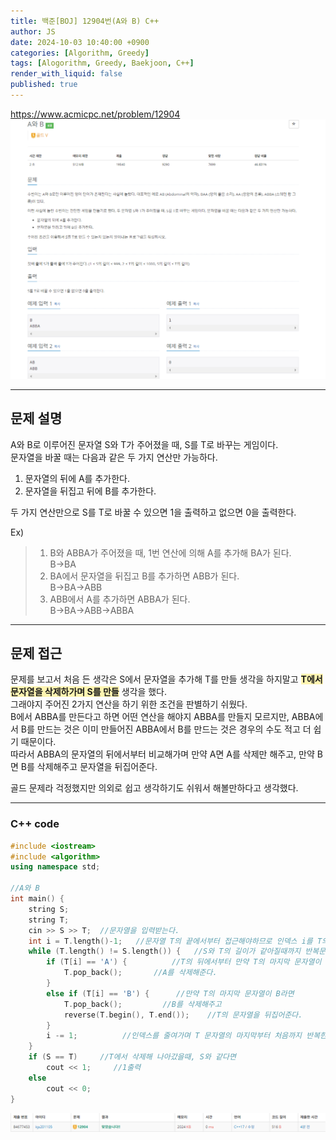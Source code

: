 ```yaml
---
title: 백준[BOJ] 12904번(A와 B) C++
author: JS
date: 2024-10-03 10:40:00 +0900
categories: [Algorithm, Greedy]
tags: [Alogorithm, Greedy, Baekjoon, C++]
render_with_liquid: false
published: true
---
```

<https://www.acmicpc.net/problem/12904>
![image](./assets/img/baekjoon/12904.png)

---------------------

## __문제 설명__
A와 B로 이루어진 문자열 S와 T가 주어졌을 때, S를 T로 바꾸는 게임이다.  
문자열을 바꿀 때는 다음과 같은 두 가지 연산만 가능하다.  
1. 문자열의 뒤에 A를 추가한다.
2. 문자열을 뒤집고 뒤에 B를 추가한다.  

두 가지 연산만으로 S를 T로 바꿀 수 있으면 1을 출력하고 없으면 0을 출력한다.    

Ex)
> 1. B와 ABBA가 주어졌을 때, 1번 연산에 의해 A를 추가해 BA가 된다.  
B->BA
> 2. BA에서 문자열을 뒤집고 B를 추가하면 ABB가 된다.  
B->BA->ABB
> 3. ABB에서 A를 추가하면 ABBA가 된다.  
B->BA->ABB->ABBA  

-------------------

## __문제 접근__
문제를 보고서 처음 든 생각은 S에서 문자열을 추가해 T를 만들 생각을 하지말고 <span style="background-color:#fff5b1">__T에서 문자열을 삭제하가며 S를 만들__</span> 생각을 했다.  
그래야지 주어진 2가지 연산을 하기 위한 조건을 판별하기 쉬웠다.  
B에서 ABBA를 만든다고 하면 어떤 연산을 해야지 ABBA를 만들지 모르지만, ABBA에서 B를 만드는 것은 이미 만들어진 ABBA에서 B를 만드는 것은 경우의 수도 적고 더 쉽기 때문이다.    
따라서 ABBA의 문자열의 뒤에서부터 비교해가며 만약 A면 A를 삭제만 해주고, 만약 B면 B를 삭제해주고 문자열을 뒤집어준다.  

골드 문제라 걱정했지만 의외로 쉽고 생각하기도 쉬워서 해볼만하다고 생각했다.  

--------------
### C++ code

```cpp
#include <iostream>
#include <algorithm>
using namespace std;

//A와 B
int main() {
	string S;
	string T;
	cin >> S >> T;  //문자열을 입력받는다.
	int i = T.length()-1;   //문자열 T의 끝에서부터 접근해야하므로 인덱스 i를 T의 문자열의 길이에서 1을 빼준다.
	while (T.length() != S.length()) {   //S와 T의 길이가 같아질때까지 반복문 돌기
		if (T[i] == 'A') {          //T의 뒤에서부터 만약 T의 마지막 문자열이 A라면
			T.pop_back();       //A를 삭제해준다.
		}
		else if (T[i] == 'B') {      //만약 T의 마지막 문자열이 B라면
			T.pop_back();         //B를 삭제해주고
			reverse(T.begin(), T.end());    //T의 문자열을 뒤집어준다.
		}
		i -= 1;          //인덱스를 줄여가며 T 문자열의 마지막부터 처음까지 반복한다.
	}
	if (S == T)     //T에서 삭제해 나아갔을때, S와 같다면
		cout << 1;     //1출력
	else
		cout << 0;
}
```
![img](./assets/img/baekjoon/12904-1.png)